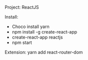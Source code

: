 Project: ReactJS

Install:
  * Choco install yarn
  * npm install -g create-react-app
  * create-react-app reactjs
  * npm start

Extension: yarn add react-router-dom
